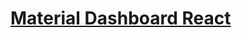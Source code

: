 # [Material Dashboard React](https://demos.creative-tim.com/material-dashboard-react/#/dashboard) 








